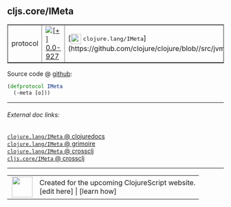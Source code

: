 ## cljs.core/IMeta



 <table border="1">
<tr>
<td>protocol</td>
<td><a href="https://github.com/cljsinfo/cljs-api-docs/tree/0.0-927"><img valign="middle" alt="[+] 0.0-927" title="Added in 0.0-927" src="https://img.shields.io/badge/+-0.0--927-lightgrey.svg"></a> </td>
<td>
[<img height="24px" valign="middle" src="http://i.imgur.com/1GjPKvB.png"> <samp>clojure.lang/IMeta</samp>](https://github.com/clojure/clojure/blob//src/jvm/clojure/lang/IMeta.java)
</td>
</tr>
</table>









Source code @ [github](https://github.com/clojure/clojurescript/blob/r1011/src/cljs/cljs/core.cljs#L165-L166):

```clj
(defprotocol IMeta
  (-meta [o]))
```

<!--
Repo - tag - source tree - lines:

 <pre>
clojurescript @ r1011
└── src
    └── cljs
        └── cljs
            └── <ins>[core.cljs:165-166](https://github.com/clojure/clojurescript/blob/r1011/src/cljs/cljs/core.cljs#L165-L166)</ins>
</pre>

-->

---



###### External doc links:

[`clojure.lang/IMeta` @ clojuredocs](http://clojuredocs.org/clojure.lang/IMeta)<br>
[`clojure.lang/IMeta` @ grimoire](http://conj.io/store/v1/org.clojure/clojure/1.7.0-beta3/clj/clojure.lang/IMeta/)<br>
[`clojure.lang/IMeta` @ crossclj](http://crossclj.info/fun/clojure.lang/IMeta.html)<br>
[`cljs.core/IMeta` @ crossclj](http://crossclj.info/fun/cljs.core.cljs/IMeta.html)<br>

---

 <table>
<tr><td>
<img valign="middle" align="right" width="48px" src="http://i.imgur.com/Hi20huC.png">
</td><td>
Created for the upcoming ClojureScript website.<br>
[edit here] | [learn how]
</td></tr></table>

[edit here]:https://github.com/cljsinfo/cljs-api-docs/blob/master/cljsdoc/cljs.core/IMeta.cljsdoc
[learn how]:https://github.com/cljsinfo/cljs-api-docs/wiki/cljsdoc-files

<!--

This information was too distracting to show to readers, but I'll leave it
commented here since it is helpful to:

- pretty-print the data used to generate this document
- and show how to retrieve that data



The API data for this symbol:

```clj
{:ns "cljs.core",
 :name "IMeta",
 :history [["+" "0.0-927"]],
 :type "protocol",
 :full-name-encode "cljs.core/IMeta",
 :source {:code "(defprotocol IMeta\n  (-meta [o]))",
          :title "Source code",
          :repo "clojurescript",
          :tag "r1011",
          :filename "src/cljs/cljs/core.cljs",
          :lines [165 166]},
 :methods [{:name "-meta", :signature ["[o]"], :docstring nil}],
 :full-name "cljs.core/IMeta",
 :clj-symbol "clojure.lang/IMeta"}

```

Retrieve the API data for this symbol:

```clj
;; from Clojure REPL
(require '[clojure.edn :as edn])
(-> (slurp "https://raw.githubusercontent.com/cljsinfo/cljs-api-docs/catalog/cljs-api.edn")
    (edn/read-string)
    (get-in [:symbols "cljs.core/IMeta"]))
```

-->
